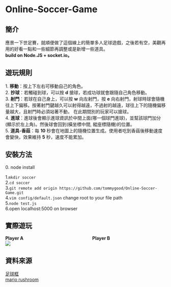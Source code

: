 # Online-Soccer-Game
<h2>簡介</h2>
應景一下世足賽，就順便做了這個線上的簡單多人足球遊戲，之後若有空，美觀再用的好看一點和一些細節再調整或是新增一些道具。
<br/>
<b>build on Node.JS + socket.io。</b>
<br/>
<h2>遊玩規則</h2>
1. <b>移動</b>：按上下左右可移動自己的角色。
<br/>
2. <b>抄球</b>：若觸碰到球，可以按 <b>d</b> 搶球，若成功球就會跟隨自己角色移動。
<br/>
3. <b>射門</b>：若球在自己身上，可以按 <b>w</b> 向左射門，按 <b>e</b> 向右射門，射球時球會隨機往上下偏移。按著射門鍵越久可以射得越遠，不過射的越遠，球往上下的隨機偏移量越大，且射門時必須站著不動，
在此期間別的玩家可以搶球。
<br/>
4. <b>進球</b>：進球後會顯示進球資訊於中間上面(哪一個球門進球)，並幫該球門加分(顯示於左上角)。然後球會回到(橫坐標中間, 縱座標隨機)的位置。
<br/>
5. <b>道具-香菇</b>：每 <b>10</b> 秒會在地圖上的隨機位置生成。使用者吃到香菇後移動速度會變快，效果維持 <b>5</b> 秒，速度不能累加。
<h2>安裝方法</h2>
0. node install
<br/>

1.`mkdir soccer`
<br/>
2.`cd soccer`
<br/>
3.`git remote add origin https://github.com/tommygood/Online-Soccer-Game.git`
<br/>
4.`vim config/default.json` change root to your file path
<br/>
5.`node test.js`
<br/>
6.open localhost:5000 on browser
<h2>實際遊玩</h2>

<b>Player A</b>
&nbsp;&nbsp;&nbsp;&nbsp;&nbsp;&nbsp;&nbsp;&nbsp;&nbsp;&nbsp;&nbsp;&nbsp;&nbsp;&nbsp;&nbsp;&nbsp;&nbsp;&nbsp;&nbsp;&nbsp;&nbsp;
&nbsp;&nbsp;&nbsp;&nbsp;&nbsp;&nbsp;&nbsp;&nbsp;&nbsp;&nbsp;&nbsp;&nbsp;&nbsp;&nbsp;&nbsp;&nbsp;&nbsp;&nbsp;&nbsp;&nbsp;&nbsp;
&nbsp;&nbsp;&nbsp;&nbsp;&nbsp;&nbsp;&nbsp;&nbsp;&nbsp;
<b>Player B</b>
<br/>
<image src = "https://github.com/tommygood/Online-Soccer-Game/blob/master/output.gif"></image>
<br/>
<h2>資料來源</h2>
<a href = "https://www.google.com/imgres?imgurl=https%3A%2F%2Fct.yimg.com%2Fxd%2Fapi%2Fres%2F1.2%2FDjaZfLSHXBgLS2uoPJl3JQ--%2FYXBwaWQ9eXR3YXVjdGlvbnNlcnZpY2U7Zmk9ZmlsbDtoPTgwMDtxPTg1O3JvdGF0ZT1hdXRvO3c9ODAw%2Fhttps%3A%2F%2Fs.yimg.com%2Fob%2Fimage%2Fb4048022-5328-4343-b8c2-00081bb9c54f.jpg&imgrefurl=https%3A%2F%2Ftw.bid.yahoo.com%2Famp%2Fitem%2F101131288457&tbnid=7rHf7dePbn6JrM&vet=12ahUKEwjyu6qD9rT8AhVSSfUHHeFzDfwQMygBegUIARC7AQ..i&docid=Sy7k87S4oCi6TM&w=800&h=800&q=%E8%B6%B3%E7%90%83%E6%A1%86&ved=2ahUKEwjyu6qD9rT8AhVSSfUHHeFzDfwQMygBegUIARC7AQ">足球框</a>
<br/>
<a href = "https://www.google.com/imgres?imgurl=https%3A%2F%2Fstatic.vecteezy.com%2Fsystem%2Fresources%2Fpreviews%2F000%2F042%2F169%2Foriginal%2Fmushroom-vector-power.jpg&imgrefurl=https%3A%2F%2Fwww.vecteezy.com%2Ffree-vector%2Fmario-mushroom&tbnid=QpvaCiiR8JZBlM&vet=12ahUKEwjHjdip9rT8AhXr0YsBHYewBK0QMygJegUIARDcAQ..i&docid=gZxXj5C_GeBeTM&w=1400&h=980&q=rushroom%20mario&ved=2ahUKEwjHjdip9rT8AhXr0YsBHYewBK0QMygJegUIARDcAQ">mario rushroom</a>
